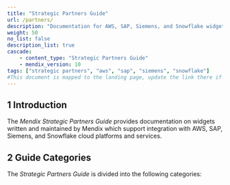 ```yaml
---
title: "Strategic Partners Guide"
url: /partners/
description: "Documentation for AWS, SAP, Siemens, and Snowflake widgets written and maintained by Mendix"
weight: 50
no_list: false
description_list: true
cascade:
    - content_type: "Strategic Partners Guide"
    - mendix_version: 10
tags: ["strategic partners", "aws", "sap", "siemens", "snowflake"]
#This document is mapped to the landing page, update the link there if renaming or moving the doc file.
---
```


## 1 Introduction

The *Mendix Strategic Partners Guide* provides documentation on widgets written and maintained by Mendix which support integration with AWS, SAP, Siemens, and Snowflake cloud platforms and services.

## 2 Guide Categories

The *Strategic Partners Guide* is divided into the following categories:
